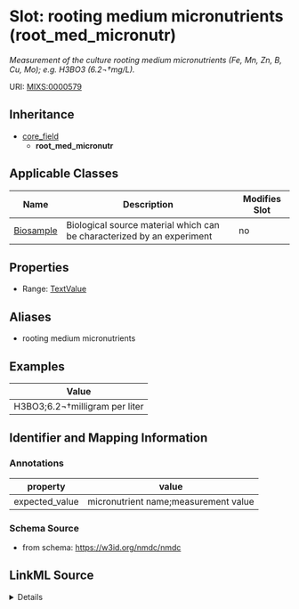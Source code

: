 # Slot: rooting medium micronutrients (root_med_micronutr)


_Measurement of the culture rooting medium micronutrients (Fe, Mn, Zn, B, Cu, Mo); e.g. H3BO3 (6.2¬†mg/L)._



URI: [MIXS:0000579](https://w3id.org/mixs/0000579)




## Inheritance

* [core_field](core_field.md)
    * **root_med_micronutr**





## Applicable Classes

| Name | Description | Modifies Slot |
| --- | --- | --- |
[Biosample](Biosample.md) | Biological source material which can be characterized by an experiment |  no  |







## Properties

* Range: [TextValue](TextValue.md)



## Aliases


* rooting medium micronutrients




## Examples

| Value |
| --- |
| H3BO3;6.2¬†milligram per liter |

## Identifier and Mapping Information





### Annotations

| property | value |
| --- | --- |
| expected_value | micronutrient name;measurement value || preferred_unit | milligram per liter || occurrence | 1 |



### Schema Source


* from schema: https://w3id.org/nmdc/nmdc




## LinkML Source

<details>
```yaml
name: root_med_micronutr
annotations:
  expected_value:
    tag: expected_value
    value: micronutrient name;measurement value
  preferred_unit:
    tag: preferred_unit
    value: milligram per liter
  occurrence:
    tag: occurrence
    value: '1'
description: Measurement of the culture rooting medium micronutrients (Fe, Mn, Zn,
  B, Cu, Mo); e.g. H3BO3 (6.2¬†mg/L).
title: rooting medium micronutrients
examples:
- value: H3BO3;6.2¬†milligram per liter
from_schema: https://w3id.org/nmdc/nmdc
aliases:
- rooting medium micronutrients
rank: 1000
is_a: core field
string_serialization: '{text};{float} {unit}'
slot_uri: MIXS:0000579
multivalued: false
alias: root_med_micronutr
domain_of:
- Biosample
range: TextValue

```
</details>